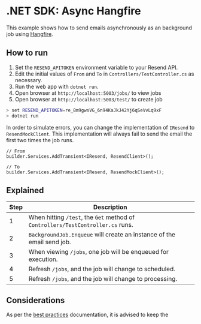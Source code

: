 .NET SDK: Async Hangfire
=====================================================================

This example shows how to send emails asynchronously as an background
job using [Hangfire](https://www.hangfire.io/).


How to run
---------------------------------------------------------------------

1. Set the `RESEND_APITOKEN` environment variable to your Resend API.
2. Edit the initial values of `From` and `To` in `Controllers/TestController.cs` as necessary.
3. Run the web app with `dotnet run`.
4. Open browser at `http://localhost:5003/jobs/` to view jobs
5. Open browser at `http://localhost:5003/test/` to create job

```bash
> set RESEND_APITOKEN=re_8m9gwsVG_6n94KaJkJ42Yj6qSeVvLq9xF
> dotnet run
```


In order to simulate errors, you can change the implementation of
`IResend` to `ResendMockClient`. This implementation will always fail
to send the email the first two times the job runs.

```
// From
builder.Services.AddTransient<IResend, ResendClient>();

// To
builder.Services.AddTransient<IResend, ResendMockClient>();
```


Explained
---------------------------------------------------------------------

| Step | Description
|------|-------------------------------------------------------------
| 1    | When hitting `/test`, the `Get` method of `Controllers/TestController.cs` runs.
| 2    | `BackgroundJob.Enqueue` will create an instance of the email send job.
| 3    | When viewing `/jobs`, one job will be enqueued for execution.
| 4    | Refresh `/jobs`, and the job will change to scheduled.
| 5    | Refresh `/jobs`, and the job will change to processing.



Considerations
---------------------------------------------------------------------

As per the [best practices](https://docs.hangfire.io/en/latest/best-practices.html) documentation,
it is advised to keep the 
